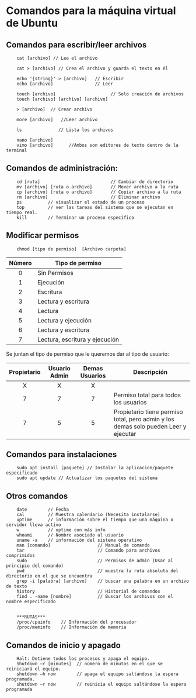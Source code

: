 # Comandos para la máquina virtual de Ubuntu

Comandos para escribir/leer archivos
---

        cat [archivo] // Lee el archivo

        cat > [archivo] // Crea el archivo y guarda el texto en él

        echo '{string}' > [archivo]   // Escribir
        echo [archivo]                // Leer

        touch [archivo]                     // Solo creación de archivos
        touch [archivo] [archivo] [archivo]

        > [archivo]  // Crear archivo 

        more [archivo]   //Leer archivo

        ls              // Lista los archivos

        nano [archivo]
        vimo [archivo]      //Ambos son editores de texto dentro de la terminal

Comandos de administración: 
---
        
        cd [ruta]                           // Cambiar de directorio
        mv [archivo] [ruta o archivo]       // Mover archivo a la ruta
        cp [archivo] [ruta o archivo]       // Copiar archivo a la ruta
        rm [archivo]                        // Eliminar archivo
        ps          // visualizar el estado de un proceso
        top         // ver las tareas del sistema que se ejecutan en tiempo real.
        kill        // Terminar un proceso específico
Modificar permisos
---

        chmod [tipo de permiso]  [Archivo carpeta]

| Número | Tipo de permiso  |
|:-------------------:|---|
| 0 | Sin Permisos| 
| 1 | Ejecución| 
| 2 | Escritura| 
| 3 | Lectura y escritura| 
| 4 | Lectura| 
| 5 | Lectura y ejecución| 
| 6 | Lectura y escritura| 
| 7 | Lectura, escritura y ejecución| 

Se juntan el tipo de permiso que le queremos dar al tipo de usuario:

| Propietario | Usuario Admin | Demas Usuarios | Descripción |
| :---: | :---: | :---: | ---|
| X   |  X  |  X  |     
| 7   |  7  |  7  | Permiso total para todos los usuarios |
|7|5|5| Propietario tiene permiso total, pero admin y los demas solo pueden Leer y ejecutar  |

Comandos para instalaciones
---
        
        sudo apt install [paquete] // Instalar la aplicacion/paquete especificado
        sudo apt update // Actualizar los paquetes del sistema


Otros comandos 
---

        date        // Fecha
        cal         // Muestra calendario (Necesita instalarse)
        uptime      // información sobre el tiempo que una máquina o servidor lleva activo
        w           // uptime con más info
        whoami      // Nombre asociado al usuario
        uname -a    // información del sistema operativo
        man [comando]                  // Manual de comando
        tar                            // Comando para archivos comprimidos
        sudo                           // Permisos de admin (Usar al principio del comando)
        pwd                            // muestra la ruta absoluta del directorio en el que se encuentra
        grep -i [palabra] [archivo]    // buscar una palabra en un archivo de texto 
        history                        // Historial de comandos
        find . -name [nombre]          // Buscar los archivos con el nombre especificado


        ***RUTAS***
        /proc/cpuinfo    // Información del procesador
        /proc/meminfo    // Información de memoria

Comandos de inicio y apagado
---

        Halt: Detiene todos los procesos y apaga el equipo.
        Shutdown –r [minutes]  // número de minutos en el que se reiniciará el equipo.
        shutdown –h now        // apaga el equipo saltándose la espera programada.
        shutdown –r now        // reinicia el equipo saltándose la espera programada



